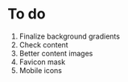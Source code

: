 # To do

1. Finalize background gradients
1. Check content
1. Better content images
1. Favicon mask
1. Mobile icons
